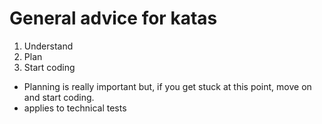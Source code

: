 
# General advice for katas 

1. Understand
2. Plan
3. Start coding

- Planning is really important but, if you get stuck at this point, move on and start coding.
- applies to technical tests

